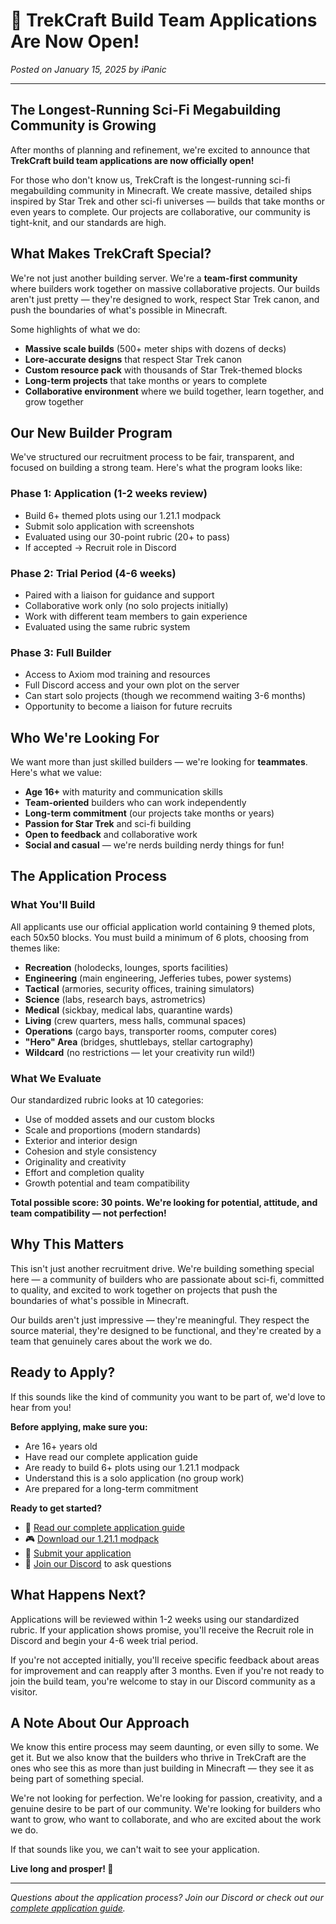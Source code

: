 # 🚀 TrekCraft Build Team Applications Are Now Open!

*Posted on January 15, 2025 by iPanic*

---

## **The Longest-Running Sci-Fi Megabuilding Community is Growing**

After months of planning and refinement, we're excited to announce that **TrekCraft build team applications are now officially open!** 

For those who don't know us, TrekCraft is the longest-running sci-fi megabuilding community in Minecraft. We create massive, detailed ships inspired by Star Trek and other sci-fi universes — builds that take months or even years to complete. Our projects are collaborative, our community is tight-knit, and our standards are high.

## **What Makes TrekCraft Special?**

We're not just another building server. We're a **team-first community** where builders work together on massive collaborative projects. Our builds aren't just pretty — they're designed to work, respect Star Trek canon, and push the boundaries of what's possible in Minecraft.

Some highlights of what we do:
- **Massive scale builds** (500+ meter ships with dozens of decks)
- **Lore-accurate designs** that respect Star Trek canon
- **Custom resource pack** with thousands of Star Trek-themed blocks
- **Long-term projects** that take months or years to complete
- **Collaborative environment** where we build together, learn together, and grow together

## **Our New Builder Program**

We've structured our recruitment process to be fair, transparent, and focused on building a strong team. Here's what the program looks like:

### **Phase 1: Application (1-2 weeks review)**
- Build 6+ themed plots using our 1.21.1 modpack
- Submit solo application with screenshots
- Evaluated using our 30-point rubric (20+ to pass)
- If accepted → Recruit role in Discord

### **Phase 2: Trial Period (4-6 weeks)**
- Paired with a liaison for guidance and support
- Collaborative work only (no solo projects initially)
- Work with different team members to gain experience
- Evaluated using the same rubric system

### **Phase 3: Full Builder**
- Access to Axiom mod training and resources
- Full Discord access and your own plot on the server
- Can start solo projects (though we recommend waiting 3-6 months)
- Opportunity to become a liaison for future recruits

## **Who We're Looking For**

We want more than just skilled builders — we're looking for **teammates**. Here's what we value:

- **Age 16+** with maturity and communication skills
- **Team-oriented** builders who can work independently
- **Long-term commitment** (our projects take months or years)
- **Passion for Star Trek** and sci-fi building
- **Open to feedback** and collaborative work
- **Social and casual** — we're nerds building nerdy things for fun!

## **The Application Process**

### **What You'll Build**
All applicants use our official application world containing 9 themed plots, each 50x50 blocks. You must build a minimum of 6 plots, choosing from themes like:
- **Recreation** (holodecks, lounges, sports facilities)
- **Engineering** (main engineering, Jefferies tubes, power systems)
- **Tactical** (armories, security offices, training simulators)
- **Science** (labs, research bays, astrometrics)
- **Medical** (sickbay, medical labs, quarantine wards)
- **Living** (crew quarters, mess halls, communal spaces)
- **Operations** (cargo bays, transporter rooms, computer cores)
- **"Hero" Area** (bridges, shuttlebays, stellar cartography)
- **Wildcard** (no restrictions — let your creativity run wild!)

### **What We Evaluate**
Our standardized rubric looks at 10 categories:
- Use of modded assets and our custom blocks
- Scale and proportions (modern standards)
- Exterior and interior design
- Cohesion and style consistency
- Originality and creativity
- Effort and completion quality
- Growth potential and team compatibility

**Total possible score: 30 points. We're looking for potential, attitude, and team compatibility — not perfection!**

## **Why This Matters**

This isn't just another recruitment drive. We're building something special here — a community of builders who are passionate about sci-fi, committed to quality, and excited to work together on projects that push the boundaries of what's possible in Minecraft.

Our builds aren't just impressive — they're meaningful. They respect the source material, they're designed to be functional, and they're created by a team that genuinely cares about the work we do.

## **Ready to Apply?**

If this sounds like the kind of community you want to be part of, we'd love to hear from you! 

**Before applying, make sure you:**
- Are 16+ years old
- Have read our complete application guide
- Are ready to build 6+ plots using our 1.21.1 modpack
- Understand this is a solo application (no group work)
- Are prepared for a long-term commitment

**Ready to get started?**
- 📖 [Read our complete application guide](https://trekcraft.org/join-build-team.html)
- 🎮 [Download our 1.21.1 modpack](https://trekcraft.org/modpack-guides/1-21-modpack-guide.html)
- 📝 [Submit your application](https://forms.gle/5hpXwRzYEFUgrb1j6)
- 💬 [Join our Discord](https://discord.gg/SMwzupB7pv) to ask questions

## **What Happens Next?**

Applications will be reviewed within 1-2 weeks using our standardized rubric. If your application shows promise, you'll receive the Recruit role in Discord and begin your 4-6 week trial period.

If you're not accepted initially, you'll receive specific feedback about areas for improvement and can reapply after 3 months. Even if you're not ready to join the build team, you're welcome to stay in our Discord community as a visitor.

## **A Note About Our Approach**

We know this entire process may seem daunting, or even silly to some. We get it. But we also know that the builders who thrive in TrekCraft are the ones who see this as more than just building in Minecraft — they see it as being part of something special.

We're not looking for perfection. We're looking for passion, creativity, and a genuine desire to be part of our community. We're looking for builders who want to grow, who want to collaborate, and who are excited about the work we do.

If that sounds like you, we can't wait to see your application.

**Live long and prosper! 🖖**

---

*Questions about the application process? Join our Discord or check out our [complete application guide](https://trekcraft.org/join-build-team.html).* 